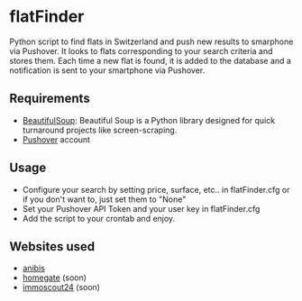 # flatFinder
Python script to find flats in Switzerland and push new results to smarphone via Pushover.
It looks to flats corresponding to your search criteria and stores them. Each time a new flat is found, it is added to the database and a notification is sent to your smartphone via Pushover.

## Requirements
* [BeautifulSoup](http://www.crummy.com/software/BeautifulSoup/): Beautiful Soup is a Python library designed for quick turnaround projects like screen-scraping.
* [Pushover](http://pushover.net/) account

## Usage
* Configure your search by setting price, surface, etc.. in flatFinder.cfg or if you don't want to, just set them to "None"
* Set your Pushover API Token and your user key in flatFinder.cfg
* Add the script to your crontab and enjoy.

## Websites used
* [anibis](http://www.anibis.ch)
* [homegate](http://www.homegate.ch) (soon)
* [immoscout24](http://www.immoscout24.ch) (soon)